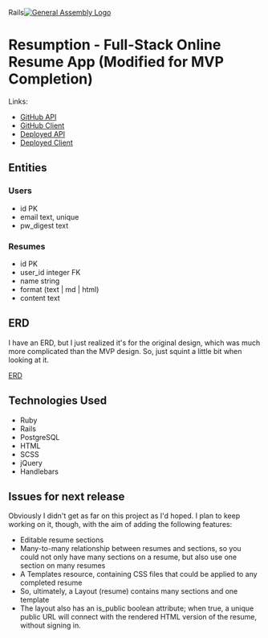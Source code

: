Rails[![General Assembly Logo](https://camo.githubusercontent.com/1a91b05b8f4d44b5bbfb83abac2b0996d8e26c92/687474703a2f2f692e696d6775722e636f6d2f6b6538555354712e706e67)](https://generalassemb.ly/education/web-development-immersive)

# Resumption - Full-Stack Online Resume App (Modified for MVP Completion)

Links:
* [GitHub API](https://github.com/acharliekelly/resumption-api)
* [GitHub Client](https://github.com/acharliekelly/resumption-client)
* [Deployed API](https://boiling-hollows-87968.herokuapp.com/)
* [Deployed Client](https://acharliekelly.github.io/resumption-client)


## Entities

### Users
* id            PK
* email         text, unique
* pw_digest     text

### Resumes
* id            PK
* user_id       integer FK
* name          string
* format        (text | md | html)
* content       text

## ERD

I have an ERD, but I just realized it's for the original design, which was much more complicated than the MVP design. So, just squint a little bit when looking at it.

[ERD](https://drive.google.com/file/d/10s0px9Lhax3YNcgGKUVZGHs3wmhTA8Id/view?usp=sharing)

## Technologies Used
* Ruby
* Rails
* PostgreSQL
* HTML
* SCSS
* jQuery
* Handlebars

## Issues for next release

Obviously I didn't get as far on this project as I'd hoped. I plan to keep working on it, though, with the aim of adding the following features:
* Editable resume sections
* Many-to-many relationship between resumes and sections, so you could not only have many sections on a resume, but also use one section on many resumes
* A Templates resource, containing CSS files that could be applied to any completed resume
* So, ultimately, a Layout (resume) contains many sections and one template
* The layout also has an is_public boolean attribute; when true, a unique public URL will connect with the rendered HTML version of the resume, without signing in.
